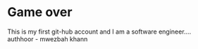 # Game over 

This is my first git-hub account and I am a software engineer....
<br>
authhoor - mwezbah khann 
